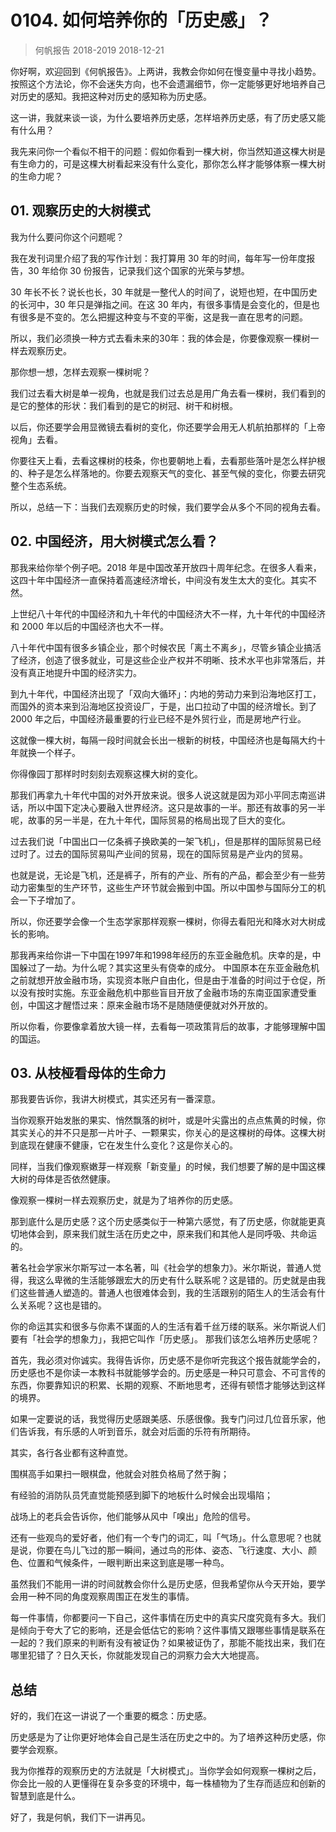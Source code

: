 # 0104. 如何培养你的「历史感」？
> 何帆报告 2018-2019
2018-12-21

你好啊，欢迎回到《何帆报告》。上两讲，我教会你如何在慢变量中寻找小趋势。按照这个方法论，你不会迷失方向，也不会遗漏细节，你一定能够更好地培养自己对历史的感知。我把这种对历史的感知称为历史感。

这一讲，我就来谈一谈，为什么要培养历史感，怎样培养历史感，有了历史感又能有什么用？

我先来问你一个看似不相干的问题：假如你看到一棵大树，你当然知道这棵大树是有生命力的，可是这棵大树看起来没有什么变化，那你怎么样才能够体察一棵大树的生命力呢？

## 01. 观察历史的大树模式

我为什么要问你这个问题呢？

我在发刊词里介绍了我的写作计划：我打算用 30 年的时间，每年写一份年度报告，30 年给你 30 份报告，记录我们这个国家的光荣与梦想。

30 年长不长？说长也长，30 年就是一整代人的时间了，说短也短，在中国历史的长河中，30 年只是弹指之间。在这 30 年内，有很多事情是会变化的，但是也有很多是不变的。怎么把握这种变与不变的平衡，这是我一直在思考的问题。

所以，我们必须换一种方式去看未来的30年：我的体会是，你要像观察一棵树一样去观察历史。

那你想一想，怎样去观察一棵树呢？

我们过去看大树是单一视角，也就是我们过去总是用广角去看一棵树，我们看到的是它的整体的形状：我们看到的是它的树冠、树干和树根。

以后，你还要学会用显微镜去看树的变化，你还要学会用无人机航拍那样的「上帝视角」去看。

你要往天上看，去看这棵树的枝条，你也要朝地上看，去看那些落叶是怎么样护根的、种子是怎么样落地的。你要去观察天气的变化、甚至气候的变化，你要去研究整个生态系统。

所以，总结一下：当我们去观察历史的时候，我们要学会从多个不同的视角去看。

## 02. 中国经济，用大树模式怎么看？

那我来给你举个例子吧。2018 年是中国改革开放四十周年纪念。在很多人看来，这四十年中国经济一直保持着高速经济增长，中间没有发生太大的变化。其实不然。

上世纪八十年代的中国经济和九十年代的中国经济大不一样，九十年代的中国经济和 2000 年以后的中国经济也大不一样。

八十年代中国有很多乡镇企业，那个时候农民「离土不离乡」，尽管乡镇企业搞活了经济，创造了很多就业，可是这些企业产权并不明晰、技术水平也非常落后，并没有真正地提升中国的经济实力。

到九十年代，中国经济出现了「双向大循环」：内地的劳动力来到沿海地区打工，而国外的资本来到沿海地区投资设厂，于是，出口拉动了中国的经济增长。到了 2000 年之后，中国经济最重要的行业已经不是外贸行业，而是房地产行业。

这就像一棵大树，每隔一段时间就会长出一根新的树枝，中国经济也是每隔大约十年就换一个样子。

你得像园丁那样时时刻刻去观察这棵大树的变化。

那我们再拿九十年代中国的对外开放来说。很多人说这就是因为邓小平同志南巡讲话，所以中国下定决心要融入世界经济。这只是故事的一半。那还有故事的另一半呢，故事的另一半是，在九十年代，国际贸易的格局出现了巨大的变化。

过去我们说「中国出口一亿条裤子换欧美的一架飞机」，但是那样的国际贸易已经过时了。过去的国际贸易叫产业间的贸易，现在的国际贸易是产业内的贸易。

也就是说，无论是飞机，还是裤子，所有的产业、所有的产品，都会至少有一些劳动力密集型的生产环节，这些生产环节就会搬到中国。所以中国参与国际分工的机会一下子增加了。

所以，你还要学会像一个生态学家那样观察一棵树，你得去看阳光和降水对大树成长的影响。

那我再来给你讲一下中国在1997年和1998年经历的东亚金融危机。庆幸的是，中国躲过了一劫。为什么呢？其实这里头有侥幸的成分。
中国原本在东亚金融危机之前就想开放金融市场，实现资本账户自由化，但是由于准备的时间过于仓促，所以没有按时实施。东亚金融危机中那些盲目开放了金融市场的东南亚国家遭受重创，中国这才醒悟过来：原来金融市场不是随随便便就对外开放的。

所以你看，你要像拿着放大镜一样，去看每一项政策背后的故事，才能够理解中国的国运。

## 03. 从枝桠看母体的生命力

那我要告诉你，我讲大树模式，其实还另有一番深意。

当你观察开始发胀的果实、悄然飘落的树叶，或是叶尖露出的点点焦黄的时候，你其实关心的并不只是那一片叶子、一颗果实，你关心的是这棵树的母体。这棵大树到底现在健康不健康，它在发生什么变化？这是你关心的。

同样，当我们像观察嫩芽一样观察「新变量」的时候，我们想要了解的是中国这棵大树的母体是否依然健康。

像观察一棵树一样去观察历史，就是为了培养你的历史感。

那到底什么是历史感？这个历史感类似于一种第六感觉，有了历史感，你就能更真切地体会到，原来我们就生活在历史之中，原来我们和其他人是同呼吸、共命运的。

著名社会学家米尔斯写过一本名著，叫《社会学的想象力》。米尔斯说，普通人觉得，我这么卑微的生活能够跟宏大的历史有什么联系呢？这是错的。历史就是由我们这些普通人塑造的。普通人也很难体会到，我的生活跟别的陌生人的生活会有什么关系呢？这也是错的。

你的命运其实和很多与你素不谋面的人的生活有着千丝万缕的联系。米尔斯说人们要有「社会学的想象力」，我把它叫作「历史感」。
那我们该怎么培养历史感呢？

首先，我必须对你诚实。我得告诉你，历史感不是你听完我这个报告就能学会的，历史感也不是你读一本教科书就能够学会的。历史感是一种只可意会、不可言传的东西，你要靠知识的积累、长期的观察、不断地思考，还得有顿悟才能够达到这样的境界。

如果一定要说的话，我觉得历史感跟美感、乐感很像。我专门问过几位音乐家，他们告诉我，有乐感的人听到音乐，就会对后面的乐符有所期待。

其实，各行各业都有这种直觉。

围棋高手如果扫一眼棋盘，他就会对胜负格局了然于胸；

有经验的消防队员凭直觉能预感到脚下的地板什么时候会出现塌陷；

战场上的老兵会告诉你，他们能够从风中「嗅出」危险的信号。

还有一些观鸟的爱好者，他们有一个专门的词汇，叫「气场」。什么意思呢？也就是说，你要在鸟儿飞过的那一瞬间，通过鸟的形体、姿态、飞行速度、大小、颜色、位置和气候条件，一眼判断出来这到底是哪一种鸟。

虽然我们不能用一讲的时间就教会你什么是历史感，但我希望你从今天开始，要学会用一种不同的角度观察周围正在发生的事情。

每一件事情，你都要问一下自己，这件事情在历史中的真实尺度究竟有多大。我们是倾向于夸大了它的影响，还是会低估它的影响？这件事情又跟哪些事情是联系在一起的？我们原来的判断有没有被证伪？如果被证伪了，那能不能找出来，我们在哪里犯错了？日久天长，你就能发现自己的洞察力会大大地提高。

## 总结

好的，我们在这一讲说了一个重要的概念：历史感。

历史感是为了让你更好地体会自己是生活在历史之中的。为了培养这种历史感，你要学会观察。

我为你推荐的观察历史的方法就是「大树模式」。当你学会如何观察一棵树之后，你会比一般的人更懂得在复杂多变的环境中，每一株植物为了生存而适应和创新的智慧到底是什么。

好了，我是何帆，我们下一讲再见。